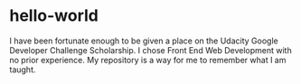 # hello-world
I have been fortunate enough to be given a place on the Udacity Google Developer Challenge Scholarship. I chose Front End Web Development with no prior experience. My repository is a way for me to remember what I am taught. 
